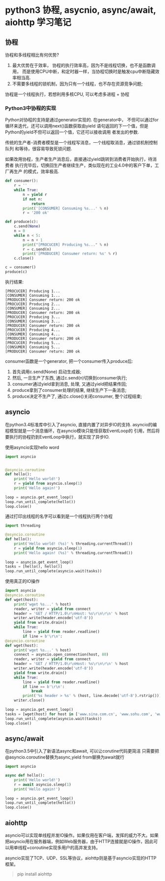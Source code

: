 # python3 协程, asycnio,  async/await, aiohttp 学习笔记

## 协程

协程和多线程相比有何优势?

1. 最大优势在于效率， 协程的执行效率高，因为不是线程切换，也不是函数调用，
   而是使用CPU中断，和定时器一样，当协程切换时是触发cpu中断隐藏效率相当高.
2. 不需要多线程的锁机制，因为只有一个线程，也不存在资源竞争问题;

协程是一个线程执行，若想利用多核CPU, 可以考虑多进程 + 协程

### Python3中协程的实现

Python对协程的支持是通过generator实现的.
在generator中， 不但可以通过for循环来迭代，还可以调用next()函数获取由yield
语句返回的下一个值，但是Python的yield不但可以返回一个值，它还可以接收调用
者发出的参数.

传统的生产者-消费者模型是一个线程写消息，一个线程取消息，通过锁机制控制队列
和等待，很容易导致死锁问题.

如果改用协程，生产者生产消息后，直接通过yield跳转到消费者开始执行，待消费者
执行完毕后，切换回生产者继续生产，类似现在的工业4.0中的客户下单，工厂再生产
的模式，效率极高.

```python
def consumer():
	r = ''
	while True:
		n = yield r
		if not n:
			return
		print('[CONSUMER] Consuming %s...' % n)
		r = '200 ok'

def produce(c):
	c.send(None)
	n = 0
	while n < 5:
		n = n + 1
		print("[PROCUCER] Producing %s..." % n)
		r = c.send(n)
		print('[PRODUCER] Consumer return: %s' % r)
	c.close()

c = consumer()
produce(c)
```

执行结果:
```text
[PROCUCER] Producing 1...
[CONSUMER] Consuming 1...
[PRODUCER] Consumer return: 200 ok
[PROCUCER] Producing 2...
[CONSUMER] Consuming 2...
[PRODUCER] Consumer return: 200 ok
[PROCUCER] Producing 3...
[CONSUMER] Consuming 3...
[PRODUCER] Consumer return: 200 ok
[PROCUCER] Producing 4...
[CONSUMER] Consuming 4...
[PRODUCER] Consumer return: 200 ok
[PROCUCER] Producing 5...
[CONSUMER] Consuming 5...
[PRODUCER] Consumer return: 200 ok
```

consumer函数是一个generator, 把一个consumer传入produce后:
1. 首先调用c.send(None) 启动生成器;
2. 然后, 一旦生产了东西, 通过c.send(n)切换到consumer执行;
3. consumer通过yield拿到消息, 处理, 又通过yield把结果传回;
4. produce拿到了consumer处理的结果, 继续生产下一条消息;
5. produce决定不生产了, 通过c.close()关闭consumer, 整个过程结束;

## asyncio

在python3.4标准库中引入了asyncio, 直接内置了对异步IO的支持.
asyncio的编程模型就是一个消息循环，在asyncio模块只能怪获取EventLoop的
引用，然后将要执行的协程扔到EventLoop中执行，就实现了异步IO.

使用asyncio实现hello word
```python
import asyncio


@asyncio.coroutine
def hello():
    print('Hello world!')
    r = yield from asyncio.sleep(1)
    print('Hello again!')
    
loop = asyncio.get_event_loop()
loop.run_until_complete(hello())
loop.close()
```

通过打印出线程的名字可以看到是一个线程执行两个协程

```python
import threading

@asyncio.coroutine
def hello():
    print('Hello world! (%s)' % threading.currentThread())
    r = yield from asyncio.sleep(1)
    print('Hello again! (%s)' % threading.currentThread())
    
loop = asyncio.get_event_loop()
tasks = [hello(), hello()]
loop.run_until_complete(asyncio.wait(tasks))
```

使用真正的IO操作
```python
import asyncio
@asyncio.coroutine
def wget(host):
    print('wget %s...' % host)
    reader, writer = yield from connect
    header = 'GET / HTTP/1.0\r\nHost: %s\r\n\r\n' % host
    writer.write(header.encode('utf-8'))
    yield from write.drain()
    while True:
        line = yield from reader.readline()
        if line = b'\r\n':
@asyncio.coroutine
def wget(host):
    print('wget %s...' % host)
    connect = asyncio.open_connection(host, 80)
    reader, writer = yield from connect
    header = 'GET / HTTP/1.0\r\nHost: %s\r\n\r\n' % host
    writer.write(header.encode('utf-8'))
    yield from write.drain()
    while True:
        line = yield from reader.readline()
        if line == b'\r\n':
            break
        print('%s header > %s' % (host, line.decode('utf-8').rstrip()))
    writer.close()
    
loop = asyncio.get_event_loop()
tasks = [wget(host) for host in ['www.sina.com.cn', 'www.sohu.com', 'www.163.com']]
loop.run_until_complete(asyncio.wait(tasks))
loop.close()
```

## async/await

在python3.5中引入了新语法async和await, 可以让corutine代码更简洁
只需要把 @asyncio.coroutine替换为async,yield from替换为await就行

```python
import asyncio

async def hello():
	print('Hello world!')
	r = await asyncio.sleep(1)
	print('Hello again!')
    
loop = asyncio.get_event_loop()
loop.run_until_complete(hello())
loop.close()
```

## aiohttp

asyncio可以实现单线程并发IO操作。如果仅用在客户端，发挥的威力不大。如果把asyncio用在服务器端，例如Web服务器，由于HTTP连接就是IO操作，因此可以用单线程+coroutine实现多用户的高并发支持。

asyncio实现了TCP、UDP、SSL等协议，aiohttp则是基于asyncio实现的HTTP框架。

> pip install aiohttp
